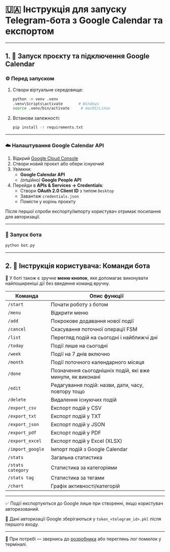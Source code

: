 # 🇺🇦 Інструкція для запуску Telegram-бота з Google Calendar та експортом

---

## 1. 🔧 Запуск проєкту та підключення Google Calendar

### ⚙️ Перед запуском

1. Створи віртуальне середовище:
   ```bash
   python -m venv .venv
   .venv\Scripts\activate       # Windows
   source .venv/bin/activate     # macOS/Linux
   ```

2. Встанови залежності:
   ```bash
   pip install -r requirements.txt
   ```

---

### ☁️ Налаштування Google Calendar API

1. Відкрий [Google Cloud Console](https://console.cloud.google.com/)
2. Створи новий проєкт або обери існуючий
3. Увімкни:
   - **Google Calendar API**
   - *(опційно)* **Google People API**
4. Перейди в **APIs & Services → Credentials**:
   - Створи **OAuth 2.0 Client ID** з типом `Desktop`
   - Завантаж `credentials.json`
   - Помісти у корінь проєкту

Після першої спроби експорту/імпорту користувач отримає посилання для авторизації.

---

### 🚀 Запуск бота

```bash
python bot.py
```

---

## 2. 💬 Інструкція користувача: Команди бота

🧭 У боті також є зручне **меню кнопок**, яке допомагає виконувати найпоширеніші дії без введення команд вручну.

| Команда                  | Опис функції                                                       |
|--------------------------|--------------------------------------------------------------------|
| `/start`                 | Почати роботу з ботом                                              |
| `/menu`                  | Відкрити меню                                                      |
| `/add`                   | Покрокове додавання нової події                                    |
| `/cancel`                | Скасування поточної операції FSM                                   |
| `/list`                  | Перегляд подій на сьогодні і найближчі дні                         |
| `/today`                 | Події лише на сьогодні                                             |
| `/week`                  | Події на 7 днів включно                                            |
| `/month`                 | Події поточного календарного місяця                                |
| `/done`                  | Позначення сьогоднішніх подій, які вже минули, як виконані         |
| `/edit`                  | Редагування подій: назви, дати, часу, повтору тощо                 |
| `/delete`                | Видалення існуючих подій                                           |
| `/export_csv`            | Експорт подій у CSV                                                |
| `/export_txt`            | Експорт подій у TXT                                                |
| `/export_json`           | Експорт подій у JSON                                               |
| `/export_pdf`            | Експорт подій у PDF                                                |
| `/export_excel`          | Експорт подій у Excel (XLSX)                                       |
| `/import_google`         | Імпорт подій з Google Calendar                                     |
| `/stats`                 | Загальна статистика                                                |
| `/stats category`        | Статистика за категоріями                                          |
| `/stats tag`             | Статистика за тегами                                               |
| `/chart`                 | Графік активності/категорій                                       |

---

✅ Події експортуються до Google лише при створенні, якщо користувач авторизований.

🔐 Дані авторизації Google зберігаються у `token_<telegram_id>.pkl` після першого входу.

---

🛟 При потребі — звернись до [розробника](https://marymorych.site/) або переглянь лог помилок у терміналі.
